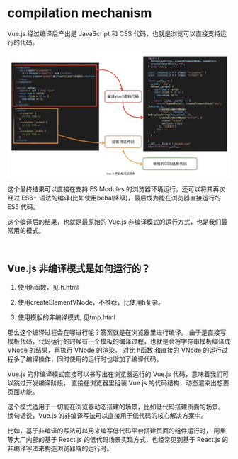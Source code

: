 # compilation mechanism
Vue.js 经过编译后产出是 JavaScript 和 CSS 代码，也就是浏览可以直接支持运行的代码。

<img src="Vue3编译结果.webp" />

这个最终结果可以直接在支持 ES Modules 的浏览器环境运行，还可以将其再次经过 ES6+ 语法的编译(比如使用bebal降级)，最后成为能在浏览器直接运行的 ES5 代码。

这个编译后的结果，也就是最原始的 Vue.js 非编译模式的运行方式，也是我们最常用的模式。

<br>

## Vue.js 非编译模式是如何运行的？
1. 使用h函数，见 h.html

2. 使用createElementVNode，不推荐，比使用h复杂。

3. 使用模版的非编译模式, 见tmp.html

那么这个编译过程会在哪进行呢？答案就是在浏览器里进行编译。
由于是直接写模板代码，代码运行的时候有一个模板的编译过程，也就是会将字符串模板编译成 VNode 的结果，再执行 VNode 的渲染。
对比 h函数 和直接的 VNode 的运行过程多了编译操作，同时使用的运行时也增加了编译代码。

Vue.js 的非编译模式直接可以书写出在浏览器运行的 Vue.js 代码，意味着我们可以跳过开发编译阶段，
直接在浏览器里组装 Vue.js 的代码结构，动态渲染出想要页面功能。

这个模式适用于一切能在浏览器动态搭建的场景，比如低代码搭建页面的场景。
换句话说，Vue.js 的非编译写法可以直接用于低代码的核心解决方案中。

比如，基于非编译的写法可以用来编写低代码平台搭建页面的组件运行时，
阿里等大厂内部的基于 React.js 的低代码场景实现方式，也经常见到基于 React.js 的非编译写法来构造浏览器端的运行时。